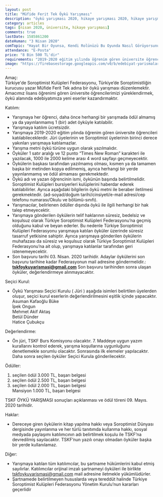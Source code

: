 ```yaml
---
layout: post
title: "Müfide Ferit Tek Öykü Yarışması"
description: "öykü yarışması 2020, hikaye yarışması 2020, hikaye yarışmaları, öykü yarışmaları"
category: articles
tags: [nisan 2020, üniversite, hikaye yarışması]
comments: true
lastDate: 1585861200
dateHuman: "3 Nisan 2020"
comTopic: "Hayat Bir Oyunsa, Kendi Rolünüzü Bu Oyunda Nasıl Görüyorsunuz?"
attendance: "E-Posta"
price: "8 Bin 500 TL'dir"
requirements: "2019-2020 eğitim yılında öğrenim gören üniversite öğrencileri katılabilecekler"
image: "https://firebasestorage.googleapis.com/v0/b/edebiyat-yarismalari.appspot.com/o/m%C3%BCfide-ferit-tek-%C3%B6yk%C3%BC-yar%C4%B1%C5%9Fmas%C4%B1.jpg?alt=media&token=ead4c1f2-c799-4dc3-8655-55a20ebbcbde"
---
```


Amaç:  
Türkiye'de Soroptimist Kulüpleri Federasyonu, Türkiye’de Soroptimistliğin kurucusu yazar Müfide Ferit Tek adına bir öykü yarışması düzenlemektir. Amacımız lisans öğrenimi gören üniversite öğrencilerimizi yüreklendirmek, öykü alanında edebiyatımıza yeni eserler kazandırmaktır.

Katılım:  
- Yarışmaya her öğrenci, daha önce herhangi bir yarışmada ödül almamış ya da yayınlanmamış 1 (bir) adet öyküyle katılabilir.
- Yarışmaya katılım ücretsizdir.
- Yarışmaya 2019-2020 eğitim yılında öğrenim gören üniversite öğrencileri katılabileceklerdir. Jüri üyelerinin ve Soroptimist üyelerinin birinci derece yakınları yarışmaya katılamazlar.
- Yarışma metni öykü türüne uygun olarak yazılmalıdır.
- Öyküler 1 satır aralığı ve 12 punto “Times New Roman” karakteri ile yazılacak, 1000 ile 2000 kelime arası 4 word sayfayı geçmeyecektir.
- Öykülerin başkası tarafından yazılmamış olması, kısmen ya da tamamen başka bir metinden kopya edilmemiş, ayrıca herhangi bir yerde yayınlanmamış ve ödül almaması gerekmektedir.
- Öykü adı ve yazan öğrencinin ismi, öykünün başında belirtilmelidir. Soroptimist Kulüpleri bursiyerleri kulüplerini haberdar ederek katılabilirler. Ayrıca aşağıdaki bilgilerin öykü metni ile beraber iletilmesi gerekmektedir.
(ad-soyad/doğum tarihi/cinsiyeti/e-mail adresi/cep telefonu numarası/Okulu ve bölümü-sınıfı).
- Yarışmacılar, belirlenen ödüller dışında öykü ile ilgili herhangi bir hak talep etmeyecektir.
- Yarışmaya gönderilen öykülerin telif haklarının süresiz, bedelsiz ve koşulsuz olarak Türkiye Soroptimist Kulüpleri Federasyonu’na geçmiş olduğunu kabul ve beyan ederler. Bu nedenle Türkiye Soroptimist Kulüpleri Federasyonu yarışmaya katılan öyküler üzerinde süresiz tasarruf yetkisine sahiptir. Ayrıca yarışmaya gönderilen öykülerin muhafazası da süresiz ve koşulsuz olarak Türkiye Soroptimist Kulüpleri Federasyonu’na ait olup, yarışmaya katılanlar tarafından geri istenemeyecektir.
- Son başvuru tarihi 03. Nisan. 2020 tarihidir. Adaylar öykülerini son başvuru tarihine kadar Federasyonun mail adresine göndermelidir.: **tskfoykuyarismasi@gmail.com**
Son başvuru tarihinden sonra ulaşan öyküler, değerlendirmeye alınmayacaktır.

Seçici Kurul:  
- Öykü Yarışması Seçici Kurulu ( Jüri ) aşağıda isimleri belirtilen üyelerden oluşur, seçici kurul eserlerin değerlendirilmesini eşitlik içinde yapacaktır.
Asuman Kafaoğlu Büke  
İpek Ongun  
Mehmet Akif Aktaş  
Betül Dünder  
Hatice Çubukçu  

Değerlendirme:  
- Ön jüri, TSKF Burs Komisyonu olacaktır. 7. Maddeye uygun yazım kurallarını kontrol ederek, yarışma koşullarına uygunluğunu denetlemekle sorumlu olacaktır. Sonrasında ilk elemeler yapılacaktır. Daha sonra seçilen öyküler Seçici Kurula gönderilecektir.

Ödüller:  
1. seçilen ödül 3.000 TL, başarı belgesi  
2. seçilen ödül 2.500 TL, başarı belgesi  
3. seçilen ödül 2.000 TL, başarı belgesi  
Mansiyon 1.000 TL, başarı belgesi  

TSKF ÖYKÜ YARIŞMASI sonuçları açıklanması ve ödül töreni 09. Mayıs. 2020 tarihidir.

Haklar:  
- Dereceye giren öykülerin kitap yapılma hakkı veya Soroptimist Dünyası dergisinde yayınlanma ve her türlü tanıtımda kullanma hakkı, sosyal medyada paylaşımı katılımcının adı belirtilmek koşulu ile TSKF’na devredilmiş sayılacaktır. TSKF’nun yazılı onayı olmadan öyküler başka bir yerde kullanılamaz.

Diğer:  
- Yarışmaya katılan tüm katılımcılar, bu şartname hükümlerini kabul etmiş sayılırlar. Katılımcılar orijinal imzalı şartnameyi öyküleri ile birlikte tskfoykuyarismasi@gmail.com mail adresine iletmekle yükümlüdürler.
- Şartnamede belirtilmeyen hususlarda veya tereddüt halinde Türkiye Soroptimist Kulüpleri Federasyonu Yönetim Kurulu’nun kararları geçerlidir